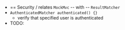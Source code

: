 * == Security / relates `MockMvc` -- with -- `ResultMatcher`
* `AuthenticatedMatcher authenticated() {}`
  * verify that specified user is authenticated
* TODO: